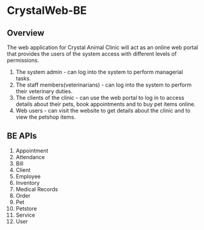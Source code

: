 # CrystalWeb-BE

## Overview
The web application for Crystal Animal Clinic will act as an online web portal that provides the users of the system access with different levels of permissions. 
1. The system admin - can log into the system to perform managerial tasks.
2. The staff members(veterinarians) - can log into the system to perform their veterinary duties. 
3. The clients of the clinic - can use the web portal to log in to access details about their pets, book appointments and to buy pet items online.
4. Web users - can visit the website to get details about the clinic and to view the petshop items.

## BE APIs
1. Appointment
2. Attendance
3. Bill
4. Client
5. Employee
6. Inventory
7. Medical Records
8. Order
9. Pet
10. Petstore
11. Service
12. User
